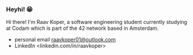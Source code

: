 ### Heyhi! 😁

Hi there! I'm Raav Koper, a software engineering student currently studying at Codam which is part of the 42 network based in Amsterdam.

* personal email <raavkoper01@outlook.com>
* LinkedIn <linkedin.com/in/raavkoper>

<!--
**Raavkoper/Raavkoper** is a ✨ _special_ ✨ repository because its `README.md` (this file) appears on your GitHub profile.

Here are some ideas to get you started:

- 🔭 I’m currently working on ...
- 🌱 I’m currently learning ...
- 👯 I’m looking to collaborate on ...
- 🤔 I’m looking for help with ...
- 💬 Ask me about ...
- 📫 How to reach me: ...
- 😄 Pronouns: ...
- ⚡ Fun fact: ...
-->

